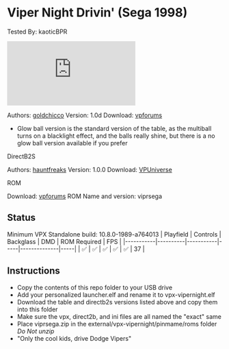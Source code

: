 # Viper Night Drivin' (Sega 1998)
Tested By: kaoticBPR

![Table Preview](https://www.vpforums.org/index.php?s=a541a4b327658d9bea63cc2e0ae4042b&app=downloads&module=display&section=screenshot&record=24853&id=8410&full=1)

Authors: [goldchicco](https://www.vpforums.org/index.php?showuser=88795)
Version: 1.0d
Download: [vpforums](https://www.vpforums.org/index.php?app=downloads&showfile=15405)
* Glow ball version is the standard version of the table, as the multiball turns on a blacklight effect, and the balls really shine, but there is a no glow ball version available if you prefer

DirectB2S

Authors: [hauntfreaks](https://vpuniverse.com/profile/5216-hauntfreaks/)
Version: 1.0.0
Download: [VPUniverse](https://vpuniverse.com/files/file/17912-viper-night-drivin-sega-1998-b2s-with-full-dmd/)

ROM

Download: [vpforums](http://www.vpforums.org/index.php?app=downloads&showfile=1078)
ROM Name and version: viprsega

## Status 

Minimum VPX Standalone build: 10.8.0-1989-a764013
| Playfield | Controls | Backglass | DMD | ROM Required | FPS | 
|-----------|----------|-----------|-----|--------------|-----|
| :white_check_mark: | :white_check_mark: | :white_check_mark: | :white_check_mark: | :white_check_mark: | 37 |

## Instructions

- Copy the contents of this repo folder to your USB drive
- Add your personalized launcher.elf and rename it to vpx-vipernight.elf
- Download the table and directb2s versions listed above and copy them into this folder
- Make sure the vpx, direct2b, and ini files are all named the "exact" same
- Place viprsega.zip in the external/vpx-vipernight/pinmame/roms folder *Do Not unzip*
- "Only the cool kids, drive Dodge Vipers"

